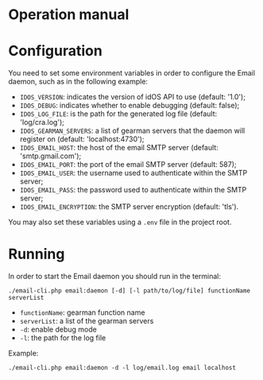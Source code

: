 Operation manual
=================

# Configuration

You need to set some environment variables in order to configure the Email daemon, such as in the following example:

* `IDOS_VERSION`: indicates the version of idOS API to use (default: '1.0');
* `IDOS_DEBUG`: indicates whether to enable debugging (default: false);
* `IDOS_LOG_FILE`: is the path for the generated log file (default: 'log/cra.log');
* `IDOS_GEARMAN_SERVERS`: a list of gearman servers that the daemon will register on (default: 'localhost:4730');
* `IDOS_EMAIL_HOST`: the host of the email SMTP server (default: 'smtp.gmail.com');
* `IDOS_EMAIL_PORT`: the port of the email SMTP server (default: 587);
* `IDOS_EMAIL_USER`: the username used to authenticate within the SMTP server;
* `IDOS_EMAIL_PASS`: the password used to authenticate within the SMTP server;
* `IDOS_EMAIL_ENCRYPTION`: the SMTP server encryption (default: 'tls').

You may also set these variables using a `.env` file in the project root.

# Running

In order to start the Email daemon you should run in the terminal:

```
./email-cli.php email:daemon [-d] [-l path/to/log/file] functionName serverList
```

* `functionName`: gearman function name
* `serverList`: a list of the gearman servers
* `-d`: enable debug mode
* `-l`: the path for the log file

Example:

```
./email-cli.php email:daemon -d -l log/email.log email localhost
```
